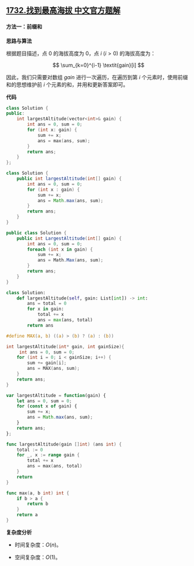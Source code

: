 ## [1732.找到最高海拔 中文官方题解](https://leetcode.cn/problems/find-the-highest-altitude/solutions/100000/zhao-dao-zui-gao-hai-ba-by-leetcode-solu-l01c)

#### 方法一：前缀和

**思路与算法**

根据题目描述，点 $0$ 的海拔高度为 $0$，点 $i~(i > 0)$ 的海拔高度为：

$$
\sum_{k=0}^{i-1} \textit{gain}[i]
$$

因此，我们只需要对数组 $\textit{gain}$ 进行一次遍历，在遍历到第 $i$ 个元素时，使用前缀和的思想维护前 $i$ 个元素的和，并用和更新答案即可。

**代码**

```C++ [sol1-C++]
class Solution {
public:
    int largestAltitude(vector<int>& gain) {
        int ans = 0, sum = 0;
        for (int x: gain) {
            sum += x;
            ans = max(ans, sum);
        }
        return ans;
    }
};
```

```Java [sol1-Java]
class Solution {
    public int largestAltitude(int[] gain) {
        int ans = 0, sum = 0;
        for (int x : gain) {
            sum += x;
            ans = Math.max(ans, sum);
        }
        return ans;
    }
}
```

```C# [sol1-C#]
public class Solution {
    public int LargestAltitude(int[] gain) {
        int ans = 0, sum = 0;
        foreach (int x in gain) {
            sum += x;
            ans = Math.Max(ans, sum);
        }
        return ans;
    }
}
```

```Python [sol1-Python3]
class Solution:
    def largestAltitude(self, gain: List[int]) -> int:
        ans = total = 0
        for x in gain:
            total += x
            ans = max(ans, total)
        return ans
```

```C [sol1-C]
#define MAX(a, b) ((a) > (b) ? (a) : (b))

int largestAltitude(int* gain, int gainSize){
     int ans = 0, sum = 0;
    for (int i = 0; i < gainSize; i++) {
        sum += gain[i];
        ans = MAX(ans, sum);
    }
    return ans;
}
```

```JavaScript [sol1-JavaScript]
var largestAltitude = function(gain) {
    let ans = 0, sum = 0;
    for (const x of gain) {
        sum += x;
        ans = Math.max(ans, sum);
    }
    return ans;
};
```

```go [sol1-Golang]
func largestAltitude(gain []int) (ans int) {
    total := 0
    for _, x := range gain {
        total += x
        ans = max(ans, total)
    }
    return
}

func max(a, b int) int {
    if b > a {
        return b
    }
    return a
}
```

**复杂度分析**

- 时间复杂度：$O(n)$。

- 空间复杂度：$O(1)$。